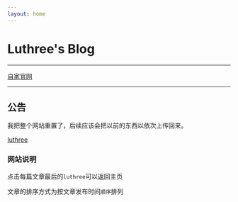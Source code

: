 ```yaml
---
layout: home
---
```


# Luthree's Blog

------

[自家官网](http://www.luthree.tk/zjxp)

---------

## 公告

我把整个网站重置了，后续应该会把以前的东西以依次上传回来。

[luthree](http://www.luthree.tk)

### 网站说明

点击每篇文章最后的`luthree`可以返回主页

文章的排序方式为按文章发布时间`顺序`排列
